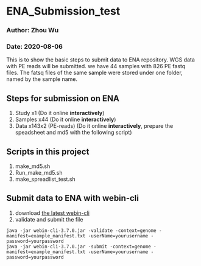 # ENA_Submission_test

### Author: Zhou Wu
### Date: 2020-08-06

This is to show the basic steps to submit data to ENA repository.
WGS data with PE reads will be submitted. we have 44 samples with 826 PE fastq files. The fatsq files of the same sample were stored under one folder, named by the sample name.

## Steps for submission on ENA
1.	Study  x1 (Do it online **interactively**)
2.	Samples  x44 (Do it online **interactively**)
3.	Data  x143x2 (PE-reads) (Do it online **interactively**, prepare the speadsheet and md5 with the following script)

## Scripts in this project
1.  make_md5.sh 
2.  Run_make_md5.sh
3.  make_spreadlist_test.sh

## Submit data to ENA with webin-cli
1. download [the latest webin-cli](https://github.com/enasequence/webin-cli/releases/tag/v3.7.0)
2. validate and submit the file
```shell
java -jar webin-cli-3.7.0.jar -validate -context=genome -manifest=example_manifest.txt -userName=yourusername -password=yourpassword
java -jar webin-cli-3.7.0.jar -submit -context=genome -manifest=example_manifest.txt -userName=yourusername -password=yourpassword
```
